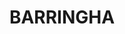 ---
lastmod: '2025-04-06T06:05:21+00:00'
latitude: -19.5377438
layout: suburb
longitude: 146.7962019
postcode: '4816'
state: QLD
title: BARRINGHA
url: /qld/barringha/
---